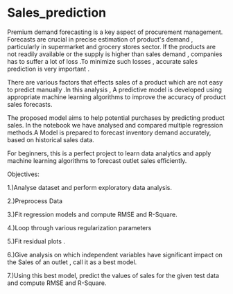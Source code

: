# Sales_prediction
Premium demand forecasting is a key aspect of procurement management. Forecasts are crucial in  precise estimation of product's demand , particularly in supermarket and grocery stores sector. If the products are not readily available or the supply is higher than sales demand , companies has to suffer a lot of loss .To minimize such losses , accurate sales prediction is very important .

There are various factors that effects sales of a product which are not easy to predict manually .In this analysis , A predictive model is developed using appropriate machine learning algorithms to improve the accuracy of product sales forecasts. 

The proposed model aims to help potential purchases by predicting product sales. In the notebook we have analysed and compared multiple regression methods.A Model is prepared to forecast inventory demand accurately, based on historical sales data.

For beginners, this is a perfect project to learn data analytics and apply machine learning algorithms to forecast outlet sales efficiently.

Objectives:

1.)Analyse dataset and perform exploratory data analysis. 

2.)Preprocess Data 

3.)Fit regression models and compute RMSE and R-Square.

4.)Loop through various regularization parameters 

5.)Fit residual plots .

6.)Give analysis on which independent variables have significant impact on the Sales of an outlet , call it as a best model.

7.)Using this best model, predict the values of sales for the given test data and compute RMSE and R-Square.



